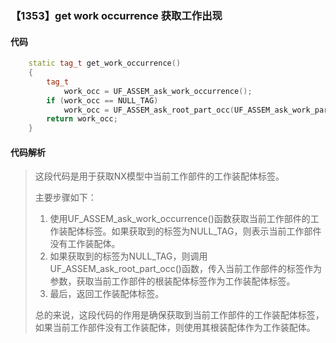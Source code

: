 ### 【1353】get work occurrence 获取工作出现

#### 代码

```cpp
    static tag_t get_work_occurrence()  
    {  
        tag_t  
            work_occ = UF_ASSEM_ask_work_occurrence();  
        if (work_occ == NULL_TAG)  
            work_occ = UF_ASSEM_ask_root_part_occ(UF_ASSEM_ask_work_part());  
        return work_occ;  
    }

```

#### 代码解析

> 这段代码是用于获取NX模型中当前工作部件的工作装配体标签。
>
> 主要步骤如下：
>
> 1. 使用UF_ASSEM_ask_work_occurrence()函数获取当前工作部件的工作装配体标签。如果获取到的标签为NULL_TAG，则表示当前工作部件没有工作装配体。
> 2. 如果获取到的标签为NULL_TAG，则调用UF_ASSEM_ask_root_part_occ()函数，传入当前工作部件的标签作为参数，获取当前工作部件的根装配体标签作为工作装配体标签。
> 3. 最后，返回工作装配体标签。
>
> 总的来说，这段代码的作用是确保获取到当前工作部件的工作装配体标签，如果当前工作部件没有工作装配体，则使用其根装配体作为工作装配体。
>

